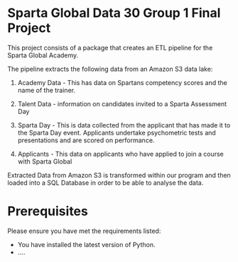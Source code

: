 # Sparta Global Data 30 Group 1 Final Project

This project consists of a package that creates an ETL pipeline for the Sparta Global Academy.

The pipeline extracts the following data from an Amazon S3 data lake:

1. Academy Data - This has data on Spartans competency scores and the name of the trainer.

2. Talent Data - information on candidates invited to a Sparta Assessment Day

3. Sparta Day - This is data collected from the applicant that has made it to the Sparta Day event.
Applicants undertake psychometric tests and presentations and are scored on performance.

4. Applicants - This data on applicants who have applied to join a course with Sparta Global

Extracted Data from Amazon S3 is transformed within our program and then loaded into a SQL Database in order to be able to analyse the data.

# Prerequisites
Please ensure you have met the requirements listed:

- You have installed the latest version of Python.
- ....
